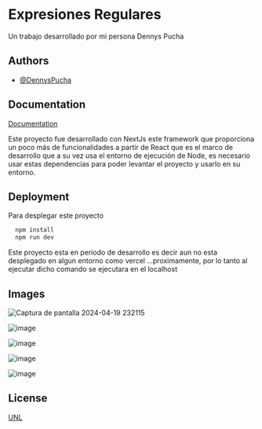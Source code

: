 
# Expresiones Regulares

Un trabajo desarrollado por mi persona Dennys Pucha



## Authors

- [@DennysPucha](https://www.github.com/DennysPucha)


## Documentation

[Documentation](https://linktodocumentation)

Este proyecto fue desarrollado con NextJs este framework que proporciona un poco más de funcionalidades a partir de React que es el marco de desarrollo que a su vez usa el entorno de ejecución de Node, es necesario usar estas dependencias para poder levantar el proyecto y usarlo en su entorno.


## Deployment

Para desplegar este proyecto

```bash
  npm install
  npm run dev
```

Este proyecto esta en periodo de desarrollo es decir aun no esta desplegado en algun entorno como vercel ...proximamente,
por lo tanto al ejecutar dicho comando se ejecutara en el localhost

## Images
![Captura de pantalla 2024-04-19 232115](https://github.com/DennysPucha/RegularExpressions/assets/104580409/22d42c95-644f-4dbf-b8c9-ab4c58a3bcff)

![image](https://github.com/DennysPucha/RegularExpressions/assets/104580409/ac2a9320-1a9d-4ff2-8399-7a06ee8e2b85)

![image](https://github.com/DennysPucha/RegularExpressions/assets/104580409/f06880fa-deda-498b-a358-01bfc4426645)

![image](https://github.com/DennysPucha/RegularExpressions/assets/104580409/d8c67468-5cf0-4bc2-9740-412e81ace845)

![image](https://github.com/DennysPucha/RegularExpressions/assets/104580409/5706d57e-6209-4f28-bb28-48e7fa81406f)


## License

[UNL](https://www.unl.edu.ec/)




